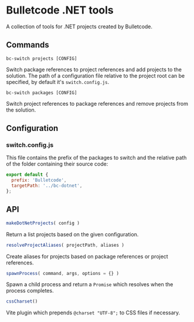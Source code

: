 # Bulletcode .NET tools

A collection of tools for .NET projects created by Bulletcode.


## Commands

```
bc-switch projects [CONFIG]
```

Switch package references to project references and add projects to the solution. The path of a configuration file relative to the project root can be specified, by default it's `switch.config.js`.

```
bc-switch packages [CONFIG]
```

Switch project references to package references and remove projects from the solution.


## Configuration

### switch.config.js

This file contains the prefix of the packages to switch and the relative path of the folder containing their source code:

```js
export default {
  prefix: 'Bulletcode',
  targetPath: '../bc-dotnet',
};
```


## API

```js
makeDotNetProjects( config )
```

Return a list projects based on the given configuration.

```js
resolveProjectAliases( projectPath, aliases )
```

Create aliases for projects based on package references or project references.

```js
spawnProcess( command, args, options = {} )
```

Spawn a child process and return a `Promise` which resolves when the process completes.

```js
cssCharset()
```

Vite plugin which prepends `@charset "UTF-8";` to CSS files if necessary.
